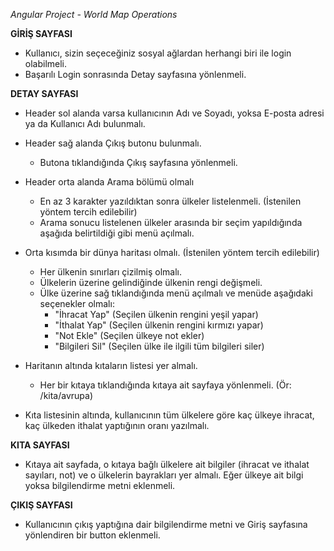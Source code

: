 *Angular Project - World Map Operations*

**GİRİŞ SAYFASI**
- Kullanıcı, sizin seçeceğiniz sosyal ağlardan herhangi biri ile login olabilmeli.
- Başarılı Login sonrasında Detay sayfasına yönlenmeli.

**DETAY SAYFASI**
- Header sol alanda varsa kullanıcının Adı ve Soyadı, yoksa E-posta adresi ya da Kullanıcı Adı bulunmalı.
- Header sağ alanda Çıkış butonu bulunmalı.
	- Butona tıklandığında Çıkış sayfasına yönlenmeli.
- Header orta alanda Arama bölümü olmalı
	- En az 3 karakter yazıldıktan sonra ülkeler listelenmeli. (İstenilen yöntem tercih edilebilir)
	- Arama sonucu listelenen ülkeler arasında bir seçim yapıldığında aşağıda belirtildiği gibi menü açılmalı.

- Orta kısımda bir dünya haritası olmalı. (İstenilen yöntem tercih edilebilir)
	- Her ülkenin sınırları çizilmiş olmalı.
	- Ülkelerin üzerine gelindiğinde ülkenin rengi değişmeli.
	- Ülke üzerine sağ tıklandığında menü açılmalı ve menüde aşağıdaki seçenekler olmalı:
		- "İhracat Yap" (Seçilen ülkenin rengini yeşil yapar)
		- "İthalat Yap" (Seçilen ülkenin rengini kırmızı yapar)
		- "Not Ekle" (Seçilen ülkeye not ekler)
		- "Bilgileri Sil" (Seçilen ülke ile ilgili tüm bilgileri siler)

- Haritanın altında kıtaların listesi yer almalı.
	- Her bir kıtaya tıklandığında kıtaya ait sayfaya yönlenmeli. (Ör: /kita/avrupa)

- Kıta listesinin altında, kullanıcının tüm ülkelere göre kaç ülkeye ihracat, kaç ülkeden ithalat
  yaptığının oranı yazılmalı.

**KITA SAYFASI**
- Kıtaya ait sayfada, o kıtaya bağlı ülkelere ait bilgiler (ihracat ve ithalat sayıları, not) ve o ülkelerin bayrakları yer almalı. Eğer ülkeye ait bilgi yoksa bilgilendirme metni eklenmeli.

**ÇIKIŞ SAYFASI**
- Kullanıcının çıkış yaptığına dair bilgilendirme metni ve Giriş sayfasına yönlendiren bir button eklenmeli.
